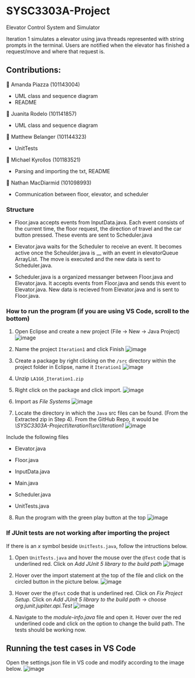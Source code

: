 # SYSC3303A-Project
Elevator Control System and Simulator

Iteration 1 simulates a elevator using java threads represented with string prompts in the terminal. 
Users are notified when the elevator has finished a request/move and where that request is. 

## Contributions:
🥇 Amanda Piazza (101143004)
  * UML class and sequence diagram
  * README
     
🥇 Juanita Rodelo (101141857) 

   * UML class and sequence diagram
     
🥇 Matthew Belanger (101144323)

   * UnitTests
     
🥇 Michael Kyrollos (101183521)  

   * Parsing and importing the txt, README    
     
🥇 Nathan MacDiarmid (101098993) 

   * Communication between floor, elevator, and scheduler

### Structure 
   * Floor.java accepts events from InputData.java. Each event consists of the current time, the floor request, 
   the direction of travel and the car button pressed. These events are sent to Scheduler.java

   * Elevator.java waits for the Scheduler to receive an event. It becomes active once the Scheulder.java is __ 
   with an event in elevatorQueue ArrayList. The move is executed and the new data is sent to Scheduler.java.

   * Scheduler.java is a organized messanger between Floor.java and Elevator.java. It accepts events from Floor.java
   and sends this event to Elevator.java. New data is recieved from Elevator.java and is sent to Floor.java. 

### How to run the program (if you are using VS Code, scroll to the bottom)

1. Open Eclipse and create a new project (File -> New -> Java Project) 
![image](https://user-images.githubusercontent.com/83596468/216786219-4e559573-85a0-4100-81df-c2c23d15ea32.png)

2. Name the project `Iteration1` and click Finish
![image](https://user-images.githubusercontent.com/83596468/216786386-3ffaf643-faab-4255-9908-d77b35eca975.png)


3. Create a package by right clicking on the `/src` directory within the project folder in Eclipse, name it `Iteration1`
![image](https://user-images.githubusercontent.com/83596468/216786372-91076533-1801-4994-bf42-1e1a536fa466.png)

4. Unzip `LA1G6_Iteration1.zip`

5. Right click on the package and click import. 
![image](https://user-images.githubusercontent.com/83596468/216786495-5d985799-9387-400c-9259-7408bfebccbc.png)
 
 6. Import as *File Systems*
![image](https://user-images.githubusercontent.com/83596468/216786536-9a76c9f4-8cd5-4bbf-a2cf-cd02b018e413.png)

7. Locate the directory in which the `Java` src files can be found. (From the Extracted zip in Step 4). From the GitHub Repo, it would be *\SYSC3303A-Project\Iteration1\src\Iteration1*
![image](https://user-images.githubusercontent.com/83596468/216787074-54510204-1e15-4962-bf5e-0ccc8cf7e359.png)

Include the following files 
  * Elevator.java

  * Floor.java

  * InputData.java

  * Main.java

  * Scheduler.java

  * UnitTests.java
    
8. Run the program with the green play button at the top
![image](https://user-images.githubusercontent.com/83596468/216787181-8ad4004f-394d-4835-aacc-642752549049.png)

### If JUnit tests are not working after importing the project 
If there is an *x* symbol beside `UnitTests.java`, follow the intructions below. 
1. Open `UnitTests.java` and hover the mouse over the `@Test` code that is underlined red. Click on *Add JUnit 5 library to the build path* 
![image](https://user-images.githubusercontent.com/83596468/216787312-73facca9-c433-4b90-a1af-33095390789c.png)
2. Hover over the import statement at the top of the file and click on the circled button in the picture below. 
![image](https://user-images.githubusercontent.com/83596468/216787347-d2ad945f-54fb-4d6e-a3af-02d162ca3b9c.png)

3. Hover over the `@Test` code that is underlined red. Click on *Fix Project Setup*. Click on *Add JUnit 5 library to the build path* -> choose *org.junit.jupiter.api.Test*
![image](https://user-images.githubusercontent.com/83596468/216787518-42d8ac40-b375-4fc7-a69d-2f32f2eca610.png)

4. Navigate to the *module-info.java* file and open it. Hover over the red underlined code and click on the option to change the build path. The tests should be working now. 

## Running the test cases in VS Code 
Open the settings.json file in VS code and modify according to the image below.
![image](https://user-images.githubusercontent.com/83596468/221445499-d3fae8da-e41a-457e-83e5-9443eeff65b3.png)
